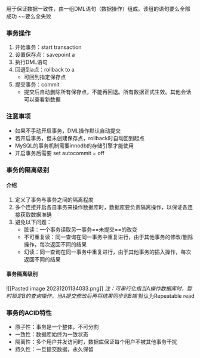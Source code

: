 用于保证数据一致性，由一组DML语句（数据操作）组成。该组的语句要么全部成功  ~~要么全失败

### 事务操作

1. 开始事务：start transaction
2. 设置保存点：savepoint a
3. 执行DML语句
4. 回退到a点：rollback to a
	 - 可回到指定保存点
5. 提交事务：commit
	- 提交后自动删除所有保存点，不能再回退。所有数据正式生效。其他会话可以查看新数据

### 注意事项

- 如果不手动开启事务，DML操作默认自动提交
- 若开启事务，但未创建保存点，rollback时自动回到起点
- MySQL的事务机制需要innodb的存储引擎才能使用
- 开启事务后需要 set autocommit = off

### 事务的隔离级别

#### 介绍
1. 定义了事务与事务之间的隔离程度
2. 多个连接开启各自事务来操作数据库时，数据库要负责隔离操作，以保证各连接获取数据准确
3. 避免以下问题：
	- 脏读：一个事务读取另一事务==未提交==的改变
	- 不可重复读：同一查询在同一事务中重复进行，由于其他事务的修改/删除操作，每次返回不同的结果
	- 幻读：同一查询在同一事务中重复进行，由于其他事务的插入操作，每次返回不同的结果

#### 事务隔离级别

![[Pasted image 20231201134033.png]]
*注：可串行化指当A操作数据库时，暂时锁定B的查询操作，当A提交修改后再将结果同步到B端*
    默认为Repeatable read

### 事务的ACID特性

- 原子性：事务是一个整体，不可分割
- 一致性：数据库始终为一致状态
- 隔离性：多个用户并发访问时，数据库保证每个用户不被其他事务干扰
- 持久性：一旦提交数据，永久保留



























